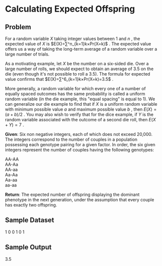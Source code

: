 # Calculating Expected Offspring

## Problem
For a random variable $X$
 taking integer values between 1 and $n$
, the expected value of $X$
 is $E(X)=∑^n_{k=1}k×Pr(X=k)$
. The expected value offers us a way of taking the long-term average of a random variable over a large number of trials.

As a motivating example, let $X$
 be the number on a six-sided die. Over a large number of rolls, we should expect to obtain an average of 3.5 on the die (even though it's not possible to roll a 3.5). The formula for expected value confirms that $E(X)=∑^6_{k=1}k×Pr(X=k)=3.5$
.

More generally, a random variable for which every one of a number of equally spaced outcomes has the same probability is called a uniform random variable (in the die example, this "equal spacing" is equal to 1). We can generalize our die example to find that if $X$
 is a uniform random variable with minimum possible value $a$
 and maximum possible value $b$
, then $E(X)=(a+b)/2$
. You may also wish to verify that for the dice example, if $Y$
 is the random variable associated with the outcome of a second die roll, then $E(X+Y)=7$
.

**Given**: Six non negative integers, each of which does not exceed 20,000. The integers correspond to the number of couples in a population possessing each genotype pairing for a given factor. In order, the six given integers represent the number of couples having the following genotypes:

AA-AA<br>
AA-Aa<br>
AA-aa<br>
Aa-Aa<br>
Aa-aa<br>
aa-aa<br>

**Return**: The expected number of offspring displaying the dominant phenotype in the next generation, under the assumption that every couple has exactly two offspring.

## Sample Dataset
1 0 0 1 0 1
## Sample Output
3.5
